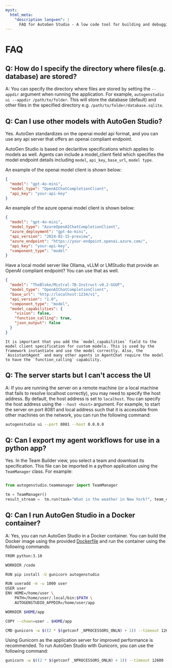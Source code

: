 ```yaml
---
myst:
  html_meta:
    "description lang=en": |
      FAQ for AutoGen Studio - A low code tool for building and debugging multi-agent systems
---
```


# FAQ

## Q: How do I specify the directory where files(e.g. database) are stored?

A: You can specify the directory where files are stored by setting the `--appdir` argument when running the application. For example, `autogenstudio ui --appdir /path/to/folder`. This will store the database (default) and other files in the specified directory e.g. `/path/to/folder/database.sqlite`.

## Q: Can I use other models with AutoGen Studio?

Yes. AutoGen standardizes on the openai model api format, and you can use any api server that offers an openai compliant endpoint.

AutoGen Studio is based on declaritive specifications which applies to models as well. Agents can include a model_client field which specifies the model endpoint details including `model`, `api_key`, `base_url`, `model type`.

An example of the openai model client is shown below:

```json
{
  "model": "gpt-4o-mini",
  "model_type": "OpenAIChatCompletionClient",
  "api_key": "your-api-key"
}
```

An example of the azure openai model client is shown below:

```json
{
  "model": "gpt-4o-mini",
  "model_type": "AzureOpenAIChatCompletionClient",
  "azure_deployment": "gpt-4o-mini",
  "api_version": "2024-02-15-preview",
  "azure_endpoint": "https://your-endpoint.openai.azure.com/",
  "api_key": "your-api-key",
  "component_type": "model"
}
```

Have a local model server like Ollama, vLLM or LMStudio that provide an OpenAI compliant endpoint? You can use that as well.

```json
{
  "model": "TheBloke/Mistral-7B-Instruct-v0.2-GGUF",
  "model_type": "OpenAIChatCompletionClient",
  "base_url": "http://localhost:1234/v1",
  "api_version": "1.0",
  "component_type": "model",
  "model_capabilities": {
    "vision": false,
    "function_calling": true,
    "json_output": false
  }
}
```

```{caution}
It is important that you add the `model_capabilities` field to the model client specification for custom models. This is used by the framework instantiate and use the model correctly. Also, the `AssistantAgent` and many other agents in AgentChat require the model to have the `function_calling` capability.
```

## Q: The server starts but I can't access the UI

A: If you are running the server on a remote machine (or a local machine that fails to resolve localhost correctly), you may need to specify the host address. By default, the host address is set to `localhost`. You can specify the host address using the `--host <host>` argument. For example, to start the server on port 8081 and local address such that it is accessible from other machines on the network, you can run the following command:

```bash
autogenstudio ui --port 8081 --host 0.0.0.0
```

## Q: Can I export my agent workflows for use in a python app?

Yes. In the Team Builder view, you select a team and download its specification. This file can be imported in a python application using the `TeamManager` class. For example:

```python

from autogenstudio.teammanager import TeamManager

tm = TeamManager()
result_stream =  tm.run(task="What is the weather in New York?", team_config="team.json") # or wm.run_stream(..)

```

<!-- ## Q: Can I deploy my agent workflows as APIs?

Yes. You can launch the workflow as an API endpoint from the command line using the `autogenstudio` commandline tool. For example:

```bash
autogenstudio serve --workflow=workflow.json --port=5000
```

Similarly, the workflow launch command above can be wrapped into a Dockerfile that can be deployed on cloud services like Azure Container Apps or Azure Web Apps. -->

## Q: Can I run AutoGen Studio in a Docker container?

A: Yes, you can run AutoGen Studio in a Docker container. You can build the Docker image using the provided [Dockerfile](https://github.com/microsoft/autogen/blob/autogenstudio/samples/apps/autogen-studio/Dockerfile) and run the container using the following commands:

```bash
FROM python:3.10

WORKDIR /code

RUN pip install -U gunicorn autogenstudio

RUN useradd -m -u 1000 user
USER user
ENV HOME=/home/user \
    PATH=/home/user/.local/bin:$PATH \
    AUTOGENSTUDIO_APPDIR=/home/user/app

WORKDIR $HOME/app

COPY --chown=user . $HOME/app

CMD gunicorn -w $((2 * $(getconf _NPROCESSORS_ONLN) + 1)) --timeout 12600 -k uvicorn.workers.UvicornWorker autogenstudio.web.app:app --bind "0.0.0.0:8081"
```

Using Gunicorn as the application server for improved performance is recommended. To run AutoGen Studio with Gunicorn, you can use the following command:

```bash
gunicorn -w $((2 * $(getconf _NPROCESSORS_ONLN) + 1)) --timeout 12600 -k uvicorn.workers.UvicornWorker autogenstudio.web.app:app --bind
```
